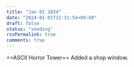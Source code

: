 ```yaml
---
title: "Jan 01 2024"
date: "2024-01-01T22:31:54+09:00"
draft: false
status: "seeding"
rssPermalink: true
comments: true
---
```


==ASCII Horror Tower==
Added a shop window.